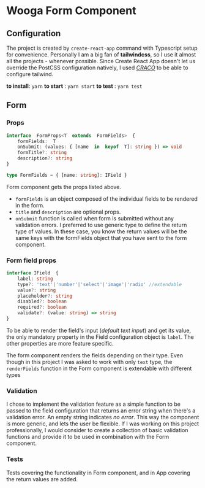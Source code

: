 # Wooga Form Component

## Configuration

The project is created by `create-react-app` command with Typescript setup for convenience.
Personally I am a big fan of **tailwindcss**, so I use it almost all the projects - whenever possible. Since Create React App doesn't let us override the PostCSS configuration natively, I used [_CRACO_](https://github.com/gsoft-inc/craco) to be able to configure tailwind.

**to install**: `yarn`
**to start** : `yarn start`
**to test** : `yarn test`

## Form

### Props
```ts
interface  FormProps<T  extends  FormFields>  {
	formFields:  T
	onSubmit: (values: { [name  in  keyof  T]: string }) => void
	formTitle?: string
	description?: string
}

type FormFields = { [name: string]: IField }
```
Form component gets the props listed above.
- `formFields` is an object composed of the individual fields to be rendered in the form.
- `title` and `description` are optional props.
- `onSubmit` function is called when form is submitted without any validation errors.  I preferred to use generic type to define the return type of values. In these case, you know the return values will be the same keys with the formFields object that you have sent to the form component.

### Form field props
```ts
interface IField  {
	label: string
	type?: 'text'|'number'|'select'|'image'|'radio' //extendable
	value?: string
	placeholder?: string
	disabled?: boolean
	required?: boolean
	validate?: (value: string) => string
}
```
To be able to render the field's input (_default text input_) and get its value, the only mandatory property in the Field configuration object is `label`. The other properties are more feature specific.

The form component renders the fields depending on their type. Even though in this project I was asked to work with only `text` type, the `renderFields` function in the Form component is extendable with different types

### Validation

I chose to implement the validation feature as a simple function to be passed to the field configuration that returns an error string when there's a validation error. An empty string indicates _no error_. This way the component is more generic, and lets the user be flexible. If I was working on this project professionally, I would consider to create a collection of basic validation functions and provide it to be used in combination with the Form component.

### Tests
Tests covering the functionality in Form component, and in App covering the return values are added.